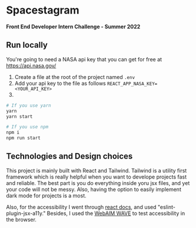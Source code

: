 # Spacestagram

**Front End Developer Intern Challenge - Summer 2022**

## Run locally

You're going to need a NASA api key that you can get for free at <https://api.nasa.gov/>

1. Create a file at the root of the project named `.env`
2. Add your api key to the file as follows `REACT_APP_NASA_KEY=<YOUR_API_KEY>`
3.

```bash
# If you use yarn
yarn
yarn start
```

```bash
# If you use npm
npm i
npm run start
```

## Technologies and Design choices

This project is mainly built with React and Tailwind.
Tailwind is a utility first framework which is really helpful when you want to develope projects fast and reliable. The best part is you do everything inside yoru jsx files, and yet your code will not be messy. Also, having the option to easily implement dark mode for projects is a most.

Also, for the accessibility I went through [react docs](https://reactjs.org/docs/accessibility.html), and used "eslint-plugin-jsx-a11y." Besides, I used the [WebAIM WAVE](https://wave.webaim.org/extension/)
to test accessibility in the browser.
